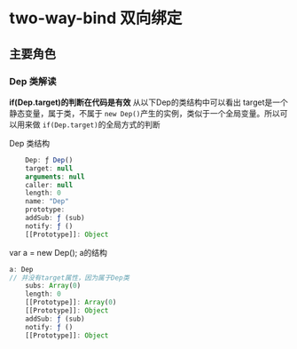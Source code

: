 # two-way-bind 双向绑定

## 主要角色

### Dep 类解读

**if(Dep.target)的判断在代码是有效**
从以下Dep的类结构中可以看出  target是一个静态变量，属于类，不属于 `new Dep()`产生的实例，类似于一个全局变量。所以可以用来做 `if(Dep.target)`的全局方式的判断

Dep 类结构

```javascript
    Dep: ƒ Dep()
    target: null
    arguments: null
    caller: null
    length: 0
    name: "Dep"
    prototype:
    addSub: ƒ (sub)
    notify: ƒ ()
    [[Prototype]]: Object
```

var  a = new Dep();
a的结构

```javascript
a: Dep
// 并没有target属性，因为属于Dep类
    subs: Array(0)
    length: 0
    [[Prototype]]: Array(0)
    [[Prototype]]: Object
    addSub: ƒ (sub)
    notify: ƒ ()
    [[Prototype]]: Object
```